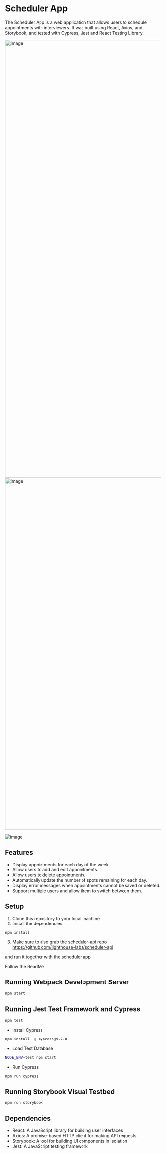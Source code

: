# Scheduler App

The Scheduler App is a web application that allows users to schedule appointments with interviewers. It was built using React, Axios, and Storybook, and tested with Cypress, Jest and React Testing Library.

<img width="1414" alt="image" src="https://user-images.githubusercontent.com/112909357/229339427-7d2da63d-6d27-4aea-9c4f-d6a46cc0c147.png">

<img width="1136" alt="image" src="https://user-images.githubusercontent.com/112909357/229339487-3636fe34-ca68-4bb1-ac43-e563b89c4112.png">

![image](https://user-images.githubusercontent.com/112909357/229339840-d672be38-ef9f-4265-8f8c-c068e2f989f4.png)


## Features

- Display appointments for each day of the week.
- Allow users to add and edit appointments.
- Allow users to delete appointments.
- Automatically update the number of spots remaining for each day.
- Display error messages when appointments cannot be saved or deleted.
- Support multiple users and allow them to switch between them.

## Setup

1. Clone this repository to your local machine
2. Install the dependencies:
  ```sh
npm install
```
3. Make sure to also grab the scheduler-api repo
https://github.com/lighthouse-labs/scheduler-api

and run it together with the scheduler app

Follow the ReadMe 

## Running Webpack Development Server

```sh
npm start
```
## Running Jest Test Framework and Cypress

```sh
npm test
```

- Install Cypress
```sh
npm install -g cypress@9.7.0 
```
- Load Test Database
```sh
NODE_ENV=test npm start
```
- Run Cypress
```sh
npm run cypress
```
## Running Storybook Visual Testbed

```sh
npm run storybook
```


## Dependencies

- React: A JavaScript library for building user interfaces
- Axios: A promise-based HTTP client for making API requests
- Storybook: A tool for building UI components in isolation
- Jest: A JavaScript testing framework
